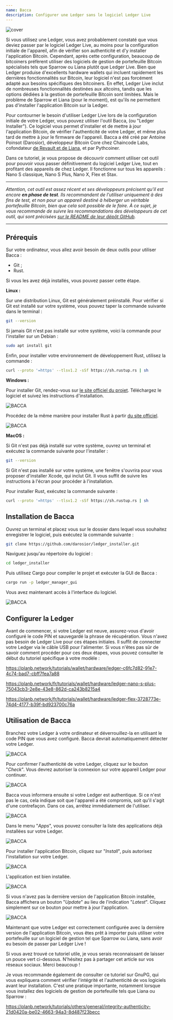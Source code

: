 ```yaml
---
name: Bacca
description: Configurer une Ledger sans le logiciel Ledger Live
---
```

![cover](assets/cover.webp)

Si vous utilisez une Ledger, vous avez probablement constaté que vous deviez passer par le logiciel Ledger Live, au moins pour la configuration initiale de l'appareil, afin de vérifier son authenticité et d'y installer l'application Bitcoin. Cependant, après cette configuration, beaucoup de bitcoiners préfèrent utiliser des logiciels de gestion de portefeuille Bitcoin spécialisés tels que Sparrow ou Liana plutôt que Ledger Live. Bien que Ledger produise d'excellents hardware wallets qui incluent rapidement les dernières fonctionnalités sur Bitcoin, leur logiciel n'est pas forcément adapté aux besoins spécifiques des bitcoiners. En effet, Ledger Live inclut de nombreuses fonctionnalités destinées aux altcoins, tandis que les options dédiées à la gestion de portefeuille Bitcoin sont limitées. Mais le problème de Sparrow et Liana (pour le moment), est qu'ils ne permettent pas d'installer l'application Bitcoin sur la Ledger.

Pour contourner le besoin d'utiliser Ledger Live lors de la configuration initiale de votre Ledger, vous pouvez utiliser l'outil Bacca, (ou "Ledger Installer"). Ce logiciel vous permet d'installer et de mettre à jour l'application Bitcoin, de vérifier l'authenticité de votre Ledger, et même plus tard de mettre à jour le firmware de l'appareil. Bacca a été créé par Antoine Poinsot (Darosior), développeur Bitcoin Core chez Chaincode Labs, cofondateur [de Revault et de Liana](https://wizardsardine.com/), et par Pythcoiner.

Dans ce tutoriel, je vous propose de découvrir comment utiliser cet outil pour pouvoir vous passer définitivement du logiciel Ledger Live, tout en profitant des appareils de chez Ledger. Il fonctionne sur tous les appareils : Nano S classique, Nano S Plus, Nano X, Flex et Stax.

---

*Attention, cet outil est assez récent et ses développeurs précisent qu'il est encore **en phase de test**. Ils recommandent de l'utiliser uniquement à des fins de test, et non pour un appareil destiné à héberger un véritable portefeuille Bitcoin, bien que cela soit possible de le faire. À ce sujet, je vous recommande de suivre les recommandations des développeurs de cet outil, qui sont précisées [sur le README de leur dépôt GitHub](https://github.com/darosior/ledger_installer).*

---

## Prérequis

Sur votre ordinateur, vous allez avoir besoin de deux outils pour utiliser Bacca : 
- Git ;
- Rust.

Si vous les avez déjà installés, vous pouvez passer cette étape.

**Linux :**

Sur une distribution Linux, Git est généralement préinstallé. Pour vérifier si Git est installé sur votre système, vous pouvez taper la commande suivante dans le terminal :

```bash
git --version
```

Si jamais Git n'est pas installé sur votre système, voici la commande pour l'installer sur un Debian : 

```bash
sudo apt install git
```

Enfin, pour installer votre environnement de développement Rust, utilisez la commande :

```bash
curl --proto '=https' --tlsv1.2 -sSf https://sh.rustup.rs | sh
```


**Windows :**

Pour installer Git, rendez-vous sur [le site officiel du projet](https://git-scm.com/). Téléchargez le logiciel et suivez les instructions d'installation.

![BACCA](assets/fr/01.webp)

Procédez de la même manière pour installer Rust à partir [du site officiel](https://www.rust-lang.org/tools/install).

![BACCA](assets/fr/02.webp)


**MacOS :**

Si Git n'est pas déjà installé sur votre système, ouvrez un terminal et exécutez la commande suivante pour l'installer :

```bash
git --version
```

Si Git n'est pas installé sur votre système, une fenêtre s'ouvrira pour vous proposer d'installer Xcode, qui inclut Git. Il vous suffit de suivre les instructions à l'écran pour procéder à l'installation.

Pour installer Rust, exécutez la commande suivante :

```bash
curl --proto '=https' --tlsv1.2 -sSf https://sh.rustup.rs | sh
```

## Installation de Bacca

Ouvrez un terminal et placez vous sur le dossier dans lequel vous souhaitez enregistrer le logiciel, puis exécutez la commande suivante :

```bash
git clone https://github.com/darosior/ledger_installer.git
```

Naviguez jusqu'au répertoire du logiciel :

```bash
cd ledger_installer
```

Puis utilisez Cargo pour compiler le projet et exécuter la GUI de Bacca :

```bash
cargo run -p ledger_manager_gui
```

Vous avez maintenant accès à l'interface du logiciel.

![BACCA](assets/fr/03.webp)

## Configurer la Ledger

Avant de commencer, si votre Ledger est neuve, assurez-vous d'avoir configuré le code PIN et sauvegardé la phrase de récupération. Vous n'avez pas besoin de Ledger Live pour ces étapes initiales. Il suffit de connecter votre Ledger via le câble USB pour l'alimenter. Si vous n'êtes pas sûr de savoir comment procéder pour ces deux étapes, vous pouvez consulter le début du tutoriel spécifique à votre modèle :

https://planb.network/tutorials/wallet/hardware/ledger-c6fc7d82-91e7-4c74-bad7-cbff7fea7a88

https://planb.network/fr/tutorials/wallet/hardware/ledger-nano-s-plus-75043cb3-2e8e-43e8-862d-ca243b8215a4

https://planb.network/fr/tutorials/wallet/hardware/ledger-flex-3728773e-74d4-4177-b39f-bd923700c76a

## Utilisation de Bacca

Branchez votre Ledger à votre ordinateur et déverrouillez-la en utilisant le code PIN que vous avez configuré. Bacca devrait automatiquement détecter votre Ledger.

![BACCA](assets/fr/04.webp)

Pour confirmer l'authenticité de votre Ledger, cliquez sur le bouton "*Check*". Vous devrez autoriser la connexion sur votre appareil Ledger pour continuer.

![BACCA](assets/fr/05.webp)

Bacca vous informera ensuite si votre Ledger est authentique. Si ce n'est pas le cas, cela indique soit que l'appareil a été compromis, soit qu'il s'agit d'une contrefaçon. Dans ce cas, arrêtez immédiatement de l'utiliser.

![BACCA](assets/fr/06.webp)

Dans le menu "*Apps*", vous pouvez consulter la liste des applications déjà installées sur votre Ledger.

![BACCA](assets/fr/07.webp)

Pour installer l'application Bitcoin, cliquez sur "*Install*", puis autorisez l'installation sur votre Ledger.

![BACCA](assets/fr/08.webp)

L'application est bien installée.

![BACCA](assets/fr/09.webp)

Si vous n'avez pas la dernière version de l'application Bitcoin installée, Bacca affichera un bouton "*Update*" au lieu de l'indication "*Latest*". Cliquez simplement sur ce bouton pour mettre à jour l'application.

![BACCA](assets/fr/10.webp)

Maintenant que votre Ledger est correctement configurée avec la dernière version de l'application Bitcoin, vous êtes prêt à importer puis utiliser votre portefeuille sur un logiciel de gestion tel que Sparrow ou Liana, sans avoir eu besoin de passer par Ledger Live !

Si vous avez trouvé ce tutoriel utile, je vous serais reconnaissant de laisser un pouce vert ci-dessous. N'hésitez pas à partager cet article sur vos réseaux sociaux. Merci beaucoup !

Je vous recommande également de consulter ce tutoriel sur GnuPG, qui vous expliquera comment vérifier l'intégrité et l'authenticité de vos logiciels avant leur installation. C'est une pratique importante, notamment lorsque vous installez des logiciels de gestion de portefeuille tels que Liana ou Sparrow :

https://planb.network/tutorials/others/general/integrity-authenticity-21d0420a-be02-4663-94a3-8d487f23becc
